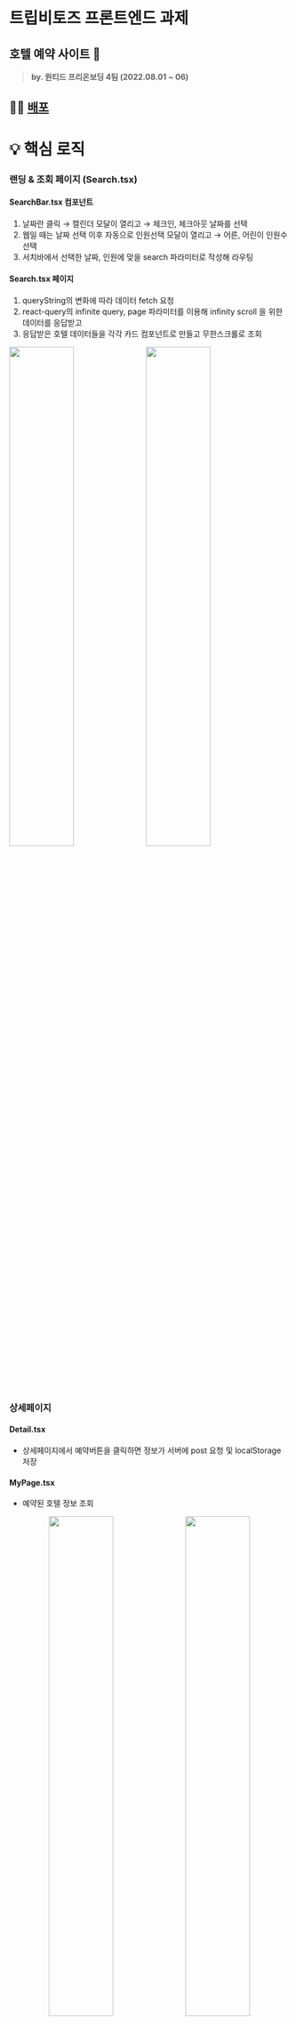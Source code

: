 # 트립비토즈 프론트엔드 과제

## 호텔 예약 사이트 🏨

> **by. 원티드 프리온보딩 4팀 (2022.08.01 ~ 06)**

## 🚀🚀 [배포](https://wanted-preonboarding-tripbtoz.vercel.app)

# 💡 핵심 로직

### 랜딩 & 조회 페이지 (Search.tsx)

#### SearchBar.tsx 컴포넌트

1.  날짜란 클릭 → 캘린더 모달이 열리고 → 체크인, 체크아웃 날짜를 선택
2.  웹일 때는 날짜 선택 이후 자동으로 인원선택 모달이 열리고 → 어른, 어린이 인원수 선택
3.  서치바에서 선택한 날짜, 인원에 맞을 search 파라미터로 작성해 라우팅

#### Search.tsx 페이지

1.  queryString의 변화에 따라 데이터 fetch 요청
2.  react-query의 infinite query, page 파라미터를 이용해 infinity scroll 을 위한 데이터를 응답받고
3.  응답받은 호텔 데이터들을 각각 카드 컴포넌트로 만들고 무한스크롤로 조회

<div>
  <img width="48%" src="https://user-images.githubusercontent.com/87647245/183127757-d0a3ac4a-300e-4d8d-a4b0-8620bc3542e7.png">
  <img width="48%" src="https://user-images.githubusercontent.com/87647245/183127765-8472d9e7-a98d-4308-bfc0-ad7f0448c9f5.png">
</div>

### 상세페이지

#### Detail.tsx

- 상세페이지에서 예약버튼을 클릭하면 정보가 서버에 post 요청 및 localStorage 저장

#### MyPage.tsx

- 예약된 호텔 정보 조회

<div align="center">
  <img width="48%" src="https://user-images.githubusercontent.com/87647245/183133622-a6c88153-3e01-4ab7-8653-9635da2bff58.png">
  <img width="48%" src="https://user-images.githubusercontent.com/87647245/183133601-148700b5-5fae-44d2-a510-620c3a3f3fff.png">
</div>

# 💡 실행 방법

```bash
# with yarn
# install
$ yarn install

# run
$ yarn start
```

# 💡 구현 상세

### 01. 사전 작업

- 프로젝트 초기 세팅 [박소영](https://github.com/soyoung931014) 👍
- 반응형을 고려한 전체 UI 목업 제작 (figma) [이미림](https://github.com/mrlee323) 👍

<img src="https://user-images.githubusercontent.com/87647245/183127767-568f3996-657c-4c5c-ad84-89f6dd0b4589.png" alt="figma">

### 02. 역할 및 팀원 소개

| 팀원 | 역할 | 상세 | 유의할 점 |
| --- | --- | --- | --- |
| [이가람](https://github.com/devmagrfs) | api 제작 | react-query를 이용한 api 구현 (검색, 예약) | infinite Queries |
| [서소희](https://github.com/greenish0902) | 서치바 | UI, 검색 내용을 쿼리스트링으로 전달 | 반응형 |
| [이미림](https://github.com/mrlee323) | 서치바 - 캘린더 모달 | UI, 검색창에 선택한 날짜 전달 | 반응형 |
| [박소영](https://github.com/soyoung931014) | 서치바 - 인원수 / 예약확인 모달 | UI, 검색창에 모달에서 선택한 인원수 전달 | 반응형 |
| [박지훈](https://github.com/JiehoonPark) | 랜딩페이지, 마이페이지 | UI, 페이지 조회, 무한스크롤 | 반응형, Infinite Queries |
| [성열하](https://github.com/Hotsumm) | 상세페이지, 상세페이지 카드 | UI, 카드 (스켈레톤, 트랜지션), 예약 및 저장 | 반응형 |

### 03. 기술 스택

- **TypeScript & ReactJS (Create React App with yarn)**
- **[Styles]** styled-components, styled-reset
- **[API] a**xios, json-server
- **[Routing]** react-router-dom
- **[Icons]** react-icons
- **[Date]** date-fns
- **[State]** @tanstack/react-query

### 04. 반응형 및 레이아웃 구조 세팅

#### 반응형

- styled-component의 theme 기능 이용 (480px, 820px, 900px)

```jsx
const size = {
  mobile: '480px',
  middle: '820px',
  tablet: '900px',
};

const deviceSize = {
  mobile: `(max-width : ${size.mobile})`,
  middle: `(max-width : ${size.middle})`,
  tablet: `(max-width : ${size.tablet})`,
};

// 중략

const theme = {
  color,
  size,
  deviceSize,
};

export default theme;
```

#### 레이아웃

- 공통 레이아웃 구조 사전에 정의

```jsx
function Layout() {
  return (
    <LayoutContainer>
      <Header />
      <Main>
        <Outlet />
      </Main>
    </LayoutContainer>
  );
}
```

## 💡 페이지별 구현 결과

### Search 페이지

#### 캘린더

- [x] 오늘부터 12개월 이내의 달력 표출
- [x] 기본값 1주일 뒤 1박
- [x] 지난 날짜는 선택 불가
- [x] 체크인 날짜와 체크아웃 날짜를 선택시 자동으로 범위 내 highlighting
- [x] 웹에서는 슬라이더, 모바일은 스크롤
- [x] 이전 날짜 또는 새로운 날짜 선택시 초기화 및 새로운 시작일 지정

<div align="center">
 <img width="48%" src="https://user-images.githubusercontent.com/87647245/183127757-d0a3ac4a-300e-4d8d-a4b0-8620bc3542e7.png">
 <img width="18%" src="https://user-images.githubusercontent.com/87647245/183127738-c4b29e17-0e57-434f-93bc-a860cb4bd3d0.png">
 <img width="18%" src="https://user-images.githubusercontent.com/87647245/183127749-840aaeda-9920-4b2d-927d-d142dd679833.png">
</div>

#### 인원 선택

- [x] +, - 버튼으로 인원수 지정
- [x] 성인, 아동 구분
- [x] 기본값 성인 2, 아동 0

 <div align="center">
   <img width="68%" src="https://user-images.githubusercontent.com/87647245/183127765-8472d9e7-a98d-4308-bfc0-ad7f0448c9f5.png">
   <img width="20%" src="https://user-images.githubusercontent.com/87647245/183127761-46d6310a-638e-4827-98e5-d15dc936f344.png">
 </div>

#### 무한스크롤

React Query의 Infinite Queries 를 이용한 무한스크롤 요청

- [x] 한 번에 10개의 정보 요청
- [x] 로딩바 노출: Loading 시 스켈레톤 UI 와 트랜지션 적용
- [x] 마지막 호텔인 경우 "마지막 호텔입니다" 표시

<div align="center">
 <img width="24%" src="https://user-images.githubusercontent.com/87647245/183127783-3a0496e3-37fa-4613-b8ce-42e765583156.png">
 <img width="24%" src="https://user-images.githubusercontent.com/87647245/183127958-65fa1161-17fb-4908-a586-639add3e8bd6.png">
 <img width="24%" src="https://user-images.githubusercontent.com/87647245/183127772-6aaeba2f-6cb2-4da5-acde-3f641323828e.png">
 <img width="24%" src="https://user-images.githubusercontent.com/87647245/183127769-ab79e443-d5c8-4179-a58c-f30095b93131.png">
</div>

### Detail 페이지

개별 호텔정보 조회

- [x] useLocation 으로 호텔명과 정보를 받아서 fetch 요청
- [x] 호텔 리스트 재검색시 랜딩페이지로 이동해 조회
- [x] 예약 기능 구현: DB에 post 요청으로 저장 & localStorage에 저장
- [x] 저장할 정보: 호텔 이름, 체크인, 체크아웃 날짜, 인원수

<div align="center">
  <img width="48%" src="https://user-images.githubusercontent.com/87647245/183133622-a6c88153-3e01-4ab7-8653-9635da2bff58.png">
  <img width="24%" src="https://user-images.githubusercontent.com/87647245/183133568-3df3e4d0-1d73-40ae-9cfd-69b50976ea33.png">
</div>

### MyPage 페이지

예약 결과 조회

- [x] 예약 기능 구현: DB에 저장된 예약정보를 fetch 해서 조회

<div align="center">
  <img width="48%" src="https://user-images.githubusercontent.com/87647245/183133601-148700b5-5fae-44d2-a510-620c3a3f3fff.png">
  <img width="24%" src="https://user-images.githubusercontent.com/87647245/183127772-6aaeba2f-6cb2-4da5-acde-3f641323828e.png">
</div>
